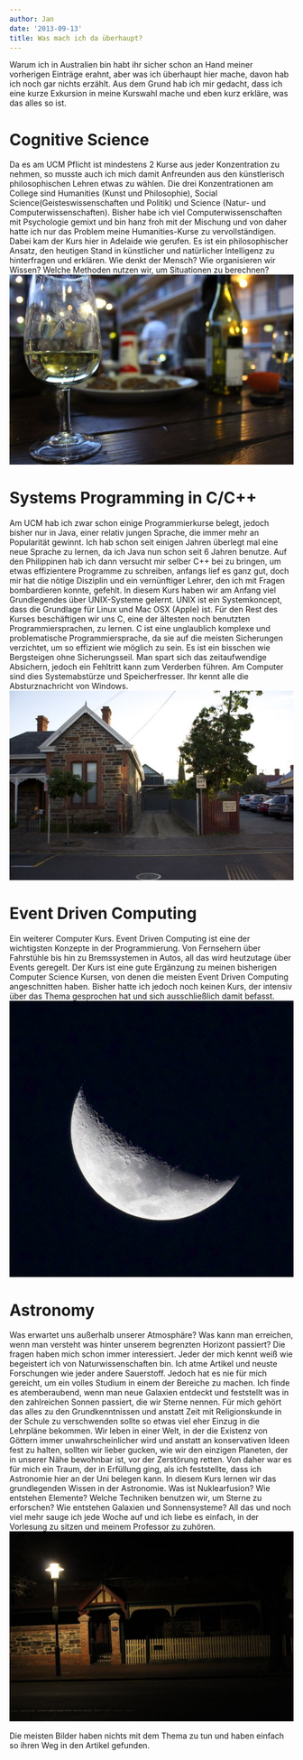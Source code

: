 ```yaml
---
author: Jan
date: '2013-09-13'
title: Was mach ich da überhaupt?
---
```


Warum ich in Australien bin habt ihr sicher schon an Hand meiner vorherigen
Einträge erahnt, aber was ich überhaupt hier mache, davon hab ich noch gar
nichts erzählt. Aus dem Grund hab ich mir gedacht, dass ich eine kurze
Exkursion in meine Kurswahl mache und eben kurz erkläre, was das alles so ist.

# Cognitive Science

Da es am UCM Pflicht ist mindestens 2 Kurse aus jeder Konzentration zu nehmen,
so musste auch ich mich damit Anfreunden aus den künstlerisch philosophischen
Lehren etwas zu wählen. Die drei Konzentrationen am College sind Humanities
(Kunst und Philosophie), Social Science(Geisteswissenschaften und Politik) und
Science (Natur- und Computerwissenschaften). Bisher habe ich viel
Computerwissenschaften mit Psychologie gemixt und bin hanz froh mit der
Mischung und von daher hatte ich nur das Problem meine Humanities-Kurse zu
vervollständigen. Dabei kam der Kurs hier in Adelaide wie gerufen. Es ist ein
philosophischer Ansatz, den heutigen Stand in künstlicher und natürlicher
Intelligenz zu hinterfragen und erklären. Wie denkt der Mensch? Wie
organisieren wir Wissen? Welche Methoden nutzen wir, um Situationen zu berechnen?
![](images/glass.jpg)

# Systems Programming in C/C++

Am UCM hab ich zwar schon einige Programmierkurse belegt, jedoch bisher nur in
Java, einer relativ jungen Sprache, die immer mehr an Popularität gewinnt. Ich
hab schon seit einigen Jahren überlegt mal eine neue Sprache zu lernen, da ich
Java nun schon seit 6 Jahren benutze. Auf den Philippinen hab ich dann versucht
mir selber C++ bei zu bringen, um etwas effizientere Programme zu schreiben,
anfangs lief es ganz gut, doch mir hat die nötige Disziplin und ein
vernünftiger Lehrer, den ich mit Fragen bombardieren konnte, gefehlt. In diesem
Kurs haben wir am Anfang viel Grundlegendes über UNIX-Systeme gelernt. UNIX ist
ein Systemkoncept, dass die Grundlage für Linux und Mac OSX (Apple) ist. Für
den Rest des Kurses beschäftigen wir uns C, eine der ältesten noch benutzten
Programmiersprachen, zu lernen. C ist eine unglaublich komplexe und
problematische Programmiersprache, da sie auf die meisten Sicherungen
verzichtet, um so effizient wie möglich zu sein. Es ist ein bisschen wie
Bergsteigen ohne Sicherungsseil. Man spart sich das zeitaufwendige Absichern,
jedoch ein Fehltritt kann zum Verderben führen. Am Computer sind dies
Systemabstürze und Speicherfresser. Ihr kennt alle die Absturznachricht von
Windows.
![](images/house.jpg)

# Event Driven Computing

Ein weiterer Computer Kurs. Event Driven Computing ist eine der wichtigsten 
Konzepte in der Programmierung. Von Fernsehern über Fahrstühle bis hin zu 
Bremssystemen in Autos, all das wird heutzutage über Events geregelt. Der Kurs
ist eine gute Ergänzung zu meinen bisherigen Computer Science Kursen, von denen
die meisten Event Driven Computing angeschnitten haben. Bisher hatte ich jedoch
noch keinen Kurs, der intensiv über das Thema gesprochen hat und sich
ausschließlich damit befasst.
![](images/moon.png)

# Astronomy

Was erwartet uns außerhalb unserer Atmosphäre? Was kann man erreichen, wenn man
versteht was hinter unserem begrenzten Horizont passiert? Die fragen haben mich
schon immer interessiert. Jeder der mich kennt weiß wie begeistert ich von
Naturwissenschaften bin. Ich atme Artikel und neuste Forschungen wie jeder
andere Sauerstoff. Jedoch hat es nie für mich gereicht, um ein volles Studium
in einem der Bereiche zu machen. Ich finde es atemberaubend, wenn man neue
Galaxien entdeckt und feststellt was in den zahlreichen Sonnen passiert, die
wir Sterne nennen. Für mich gehört das alles zu den Grundkenntnissen und
anstatt Zeit mit Religionskunde in der Schule zu verschwenden sollte so etwas
viel eher Einzug in die Lehrpläne bekommen. Wir leben in einer Welt, in der die
Existenz von Göttern immer unwahrscheinlicher wird und anstatt an konservativen
Ideen fest zu halten, sollten wir lieber gucken, wie wir den einzigen Planeten,
der in unserer Nähe bewohnbar ist, vor der Zerstörung retten. Von daher war es
für mich ein Traum, der in Erfüllung ging, als ich feststellte, dass ich
Astronomie hier an der Uni belegen kann. In diesem Kurs lernen wir das
grundlegenden Wissen in der Astronomie. Was ist Nuklearfusion? Wie entstehen
Elemente? Welche Techniken benutzen wir, um Sterne zu erforschen? Wie entstehen
Galaxien und Sonnensysteme? All das und noch viel mehr sauge ich jede Woche auf
und ich liebe es einfach, in der Vorlesung zu sitzen und meinem Professor zu zuhören.
![](images/night.jpg)

Die meisten Bilder haben nichts mit dem Thema zu tun und haben einfach so ihren Weg in den Artikel gefunden.
